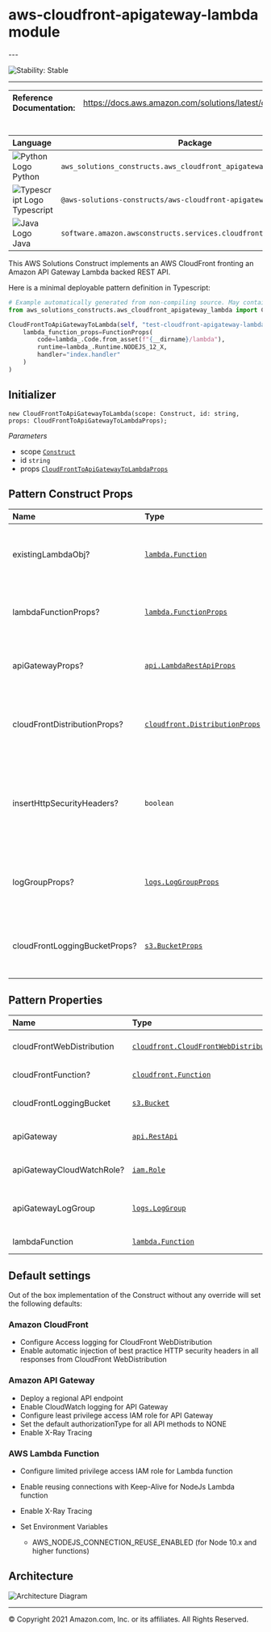 # aws-cloudfront-apigateway-lambda module

<!--BEGIN STABILITY BANNER-->---


![Stability: Stable](https://img.shields.io/badge/cfn--resources-stable-success.svg?style=for-the-badge)

---
<!--END STABILITY BANNER-->

| **Reference Documentation**:| <span style="font-weight: normal">https://docs.aws.amazon.com/solutions/latest/constructs/</span>|
|:-------------|:-------------|

<div style="height:8px"></div>

| **Language**     | **Package**        |
|:-------------|-----------------|
|![Python Logo](https://docs.aws.amazon.com/cdk/api/latest/img/python32.png) Python|`aws_solutions_constructs.aws_cloudfront_apigateway_lambda`|
|![Typescript Logo](https://docs.aws.amazon.com/cdk/api/latest/img/typescript32.png) Typescript|`@aws-solutions-constructs/aws-cloudfront-apigateway-lambda`|
|![Java Logo](https://docs.aws.amazon.com/cdk/api/latest/img/java32.png) Java|`software.amazon.awsconstructs.services.cloudfrontapigatewaylambda`|

This AWS Solutions Construct implements an AWS CloudFront fronting an Amazon API Gateway Lambda backed REST API.

Here is a minimal deployable pattern definition in Typescript:

```python
# Example automatically generated from non-compiling source. May contain errors.
from aws_solutions_constructs.aws_cloudfront_apigateway_lambda import CloudFrontToApiGatewayToLambda

CloudFrontToApiGatewayToLambda(self, "test-cloudfront-apigateway-lambda",
    lambda_function_props=FunctionProps(
        code=lambda_.Code.from_asset(f"{__dirname}/lambda"),
        runtime=lambda_.Runtime.NODEJS_12_X,
        handler="index.handler"
    )
)
```

## Initializer

```text
new CloudFrontToApiGatewayToLambda(scope: Construct, id: string, props: CloudFrontToApiGatewayToLambdaProps);
```

*Parameters*

* scope [`Construct`](https://docs.aws.amazon.com/cdk/api/latest/docs/@aws-cdk_core.Construct.html)
* id `string`
* props [`CloudFrontToApiGatewayToLambdaProps`](#pattern-construct-props)

## Pattern Construct Props

| **Name**     | **Type**        | **Description** |
|:-------------|:----------------|-----------------|
|existingLambdaObj?|[`lambda.Function`](https://docs.aws.amazon.com/cdk/api/latest/docs/@aws-cdk_aws-lambda.Function.html)|Existing instance of Lambda Function object, providing both this and `lambdaFunctionProps` will cause an error.|
|lambdaFunctionProps?|[`lambda.FunctionProps`](https://docs.aws.amazon.com/cdk/api/latest/docs/@aws-cdk_aws-lambda.FunctionProps.html)|Optional user provided props to override the default props for the Lambda function.|
|apiGatewayProps?|[`api.LambdaRestApiProps`](https://docs.aws.amazon.com/cdk/api/latest/docs/@aws-cdk_aws-apigateway.LambdaRestApiProps.html)|Optional user provided props to override the default props for API Gateway|
|cloudFrontDistributionProps?|[`cloudfront.DistributionProps`](https://docs.aws.amazon.com/cdk/api/latest/docs/@aws-cdk_aws-cloudfront.DistributionProps.html)|Optional user provided props to override the default props for CloudFront Distribution|
|insertHttpSecurityHeaders?|`boolean`|Optional user provided props to turn on/off the automatic injection of best practice HTTP security headers in all responses from CloudFront|
|logGroupProps?|[`logs.LogGroupProps`](https://docs.aws.amazon.com/cdk/api/latest/docs/@aws-cdk_aws-logs.LogGroupProps.html)|Optional user provided props to override the default props for for the CloudWatchLogs LogGroup.|
|cloudFrontLoggingBucketProps?|[`s3.BucketProps`](https://docs.aws.amazon.com/cdk/api/latest/docs/@aws-cdk_aws-s3.BucketProps.html)|Optional user provided props to override the default props for the CloudFront Logging Bucket.|

## Pattern Properties

| **Name**     | **Type**        | **Description** |
|:-------------|:----------------|-----------------|
|cloudFrontWebDistribution|[`cloudfront.CloudFrontWebDistribution`](https://docs.aws.amazon.com/cdk/api/latest/docs/@aws-cdk_aws-cloudfront.CloudFrontWebDistribution.html)|Returns an instance of cloudfront.CloudFrontWebDistribution created by the construct|
|cloudFrontFunction?|[`cloudfront.Function`](https://docs.aws.amazon.com/cdk/api/latest/docs/@aws-cdk_aws-cloudfront.Function.html)|Returns an instance of the Cloudfront function created by the pattern.|
|cloudFrontLoggingBucket|[`s3.Bucket`](https://docs.aws.amazon.com/cdk/api/latest/docs/aws-s3-readme.html)|Returns an instance of the logging bucket for CloudFront WebDistribution.|
|apiGateway|[`api.RestApi`](https://docs.aws.amazon.com/cdk/api/latest/docs/@aws-cdk_aws-apigateway.RestApi.html)|Returns an instance of the API Gateway REST API created by the pattern.|
|apiGatewayCloudWatchRole?|[`iam.Role`](https://docs.aws.amazon.com/cdk/api/latest/docs/@aws-cdk_aws-iam.Role.html)|Returns an instance of the iam.Role created by the construct for API Gateway for CloudWatch access.|
|apiGatewayLogGroup|[`logs.LogGroup`](https://docs.aws.amazon.com/cdk/api/latest/docs/@aws-cdk_aws-logs.LogGroup.html)|Returns an instance of the LogGroup created by the construct for API Gateway access logging to CloudWatch.|
|lambdaFunction|[`lambda.Function`](https://docs.aws.amazon.com/cdk/api/latest/docs/@aws-cdk_aws-lambda.Function.html)|Returns an instance of the Lambda function created by the pattern.|

## Default settings

Out of the box implementation of the Construct without any override will set the following defaults:

### Amazon CloudFront

* Configure Access logging for CloudFront WebDistribution
* Enable automatic injection of best practice HTTP security headers in all responses from CloudFront WebDistribution

### Amazon API Gateway

* Deploy a regional API endpoint
* Enable CloudWatch logging for API Gateway
* Configure least privilege access IAM role for API Gateway
* Set the default authorizationType for all API methods to NONE
* Enable X-Ray Tracing

### AWS Lambda Function

* Configure limited privilege access IAM role for Lambda function
* Enable reusing connections with Keep-Alive for NodeJs Lambda function
* Enable X-Ray Tracing
* Set Environment Variables

  * AWS_NODEJS_CONNECTION_REUSE_ENABLED (for Node 10.x and higher functions)

## Architecture

![Architecture Diagram](architecture.png)

---


© Copyright 2021 Amazon.com, Inc. or its affiliates. All Rights Reserved.
